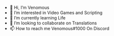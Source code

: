 - 👋 Hi, I’m Venomous
- 👀 I’m interested in Video Games and Scripting
- 🌱 I’m currently learning Life
- 💞️ I’m looking to collaborate on Translations
- 📫 How to reach me Venomous#1000 On Discord

<!---
Kxlici/Kxlici is a ✨ special ✨ repository because its `README.md` (this file) appears on your GitHub profile.
You can click the Preview link to take a look at your changes.
--->

